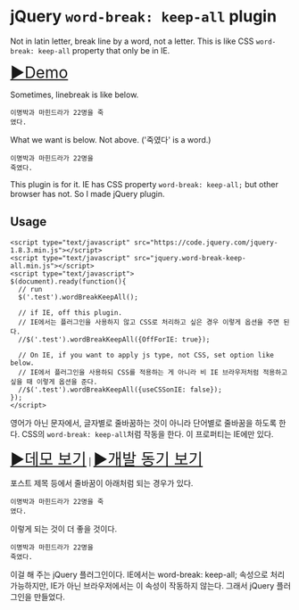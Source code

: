 jQuery `word-break: keep-all` plugin
====================================

Not in latin letter, break line by a word, not a letter. This is like CSS `word-break: keep-all` property that only be in IE.

<span style="font-size: 2em">[▶Demo](https://dl.dropboxusercontent.com/u/15546257/code/jquery-word-break-keep-all-plugin/example.html)</span>

Sometimes, linebreak is like below.

    이명박과 마힌드라가 22명을 죽
    였다.

What we want is below. Not above. ('죽였다' is a word.)

    이명박과 마힌드라가 22명을
    죽였다.

This plugin is for it. IE has CSS property `word-break: keep-all;` but other browser has not. So I made jQuery plugin.

Usage
-----

    <script type="text/javascript" src="https://code.jquery.com/jquery-1.8.3.min.js"></script>
    <script type="text/javascript" src="jquery.word-break-keep-all.min.js"></script>
    <script type="text/javascript">
    $(document).ready(function(){
      // run
      $('.test').wordBreakKeepAll();

      // if IE, off this plugin.
      // IE에서는 플러그인을 사용하지 않고 CSS로 처리하고 싶은 경우 이렇게 옵션을 주면 된다.
      //$('.test').wordBreakKeepAll({OffForIE: true});

      // On IE, if you want to apply js type, not CSS, set option like below.
      // IE에서 플러그인을 사용하되 CSS를 적용하는 게 아니라 비 IE 브라우저처럼 적용하고 싶을 때 이렇게 옵션을 준다.
      //$('.test').wordBreakKeepAll({useCSSonIE: false});
    });
    </script>

영어가 아닌 문자에서, 글자별로 줄바꿈하는 것이 아니라 단어별로 줄바꿈을 하도록 한다. CSS의 `word-break: keep-all`처럼 작동을 한다. 이 프로퍼티는 IE에만 있다.

<span style="font-size: 2em">[▶데모 보기](https://dl.dropboxusercontent.com/u/15546257/code/jquery-word-break-keep-all-plugin/example.html)</span> |
<span style="font-size: 2em">[▶개발 동기 보기](http://mytory.net/archives/2801)</span>

포스트 제목 등에서 줄바꿈이 아래처럼 되는 경우가 있다.

    이명박과 마힌드라가 22명을 죽
    였다.

이렇게 되는 것이 더 좋을 것이다.

    이명박과 마힌드라가 22명을
    죽였다.

이걸 해 주는 jQuery 플러그인이다. IE에서는 word-break: keep-all; 속성으로 처리 가능하지만, IE가 아닌 브라우저에서는 이 속성이 작동하지 않는다. 그래서 jQuery 플러그인을 만들었다.
